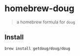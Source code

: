 # homebrew-doug
> a homebrew formula for `doug`

## Install

```
brew install getdoug/doug/doug
```
